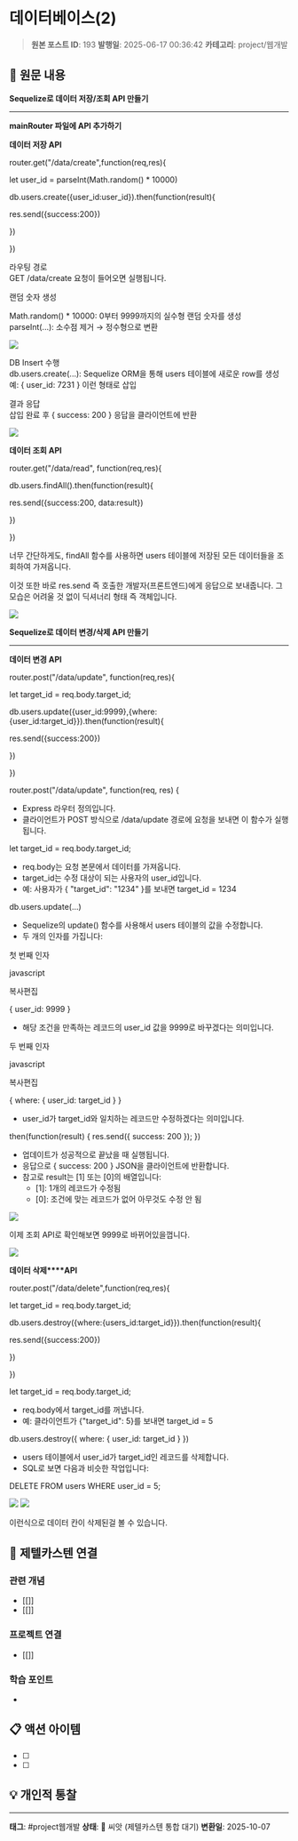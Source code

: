 # 데이터베이스(2)

> **원본 포스트 ID**: 193
> **발행일**: 2025-06-17 00:36:42
> **카테고리**: project/웹개발

## 📝 원문 내용

**Sequelize로 데이터 저장/조회 API 만들기**

* * *

**mainRouter 파일에 API 추가하기**

**데이터 저장 API**

router.get("/data/create",function(req,res){

let user_id = parseInt(Math.random() * 10000)

db.users.create({user_id:user_id}).then(function(result){

res.send({success:200})

})

})

라우팅 경로  
GET /data/create 요청이 들어오면 실행됩니다.

랜덤 숫자 생성

  
Math.random() * 10000: 0부터 9999까지의 실수형 랜덤 숫자를 생성  
parseInt(...): 소수점 제거 → 정수형으로 변환

![](./img/193_img.png)

DB Insert 수행  
db.users.create(...): Sequelize ORM을 통해 users 테이블에 새로운 row를 생성  
예: { user_id: 7231 } 이런 형태로 삽입

결과 응답  
삽입 완료 후 { success: 200 } 응답을 클라이언트에 반환

![](./img/193_img_1.png)

**데이터 조회 API**

router.get("/data/read", function(req,res){

db.users.findAll().then(function(result){

res.send({success:200, data:result})

})

})

너무 간단하게도, findAll 함수를 사용하면 users 테이블에 저장된 모든 데이터들을 조회하여 가져옵니다.

이것 또한 바로 res.send 즉 호출한 개발자(프론트엔드)에게 응답으로 보내줍니다. 그 모습은 어려울 것 없이 딕셔너리 형태 즉 객체입니다.

![](./img/193_img_2.png)

**Sequelize로 데이터 변경/삭제 API 만들기**

* * *

**데이터 변경 API**

router.post("/data/update", function(req,res){

let target_id = req.body.target_id;

db.users.update({user_id:9999},{where:{user_id:target_id}}).then(function(result){

res.send({success:200})

})

})

router.post("/data/update", function(req, res) {

  * Express 라우터 정의입니다.
  * 클라이언트가 POST 방식으로 /data/update 경로에 요청을 보내면 이 함수가 실행됩니다.



let target_id = req.body.target_id;

  * req.body는 요청 본문에서 데이터를 가져옵니다.
  * target_id는 수정 대상이 되는 사용자의 user_id입니다.
  * 예: 사용자가 { "target_id": "1234" }를 보내면 target_id = 1234



db.users.update(...)

  * Sequelize의 update() 함수를 사용해서 users 테이블의 값을 수정합니다.
  * 두 개의 인자를 가집니다:



첫 번째 인자

javascript

복사편집

{ user_id: 9999 } 

  * 해당 조건을 만족하는 레코드의 user_id 값을 9999로 바꾸겠다는 의미입니다.



두 번째 인자

javascript

복사편집

{ where: { user_id: target_id } } 

  * user_id가 target_id와 일치하는 레코드만 수정하겠다는 의미입니다.



then(function(result) { res.send({ success: 200 }); })

  * 업데이트가 성공적으로 끝났을 때 실행됩니다.
  * 응답으로 { success: 200 } JSON을 클라이언트에 반환합니다.
  * 참고로 result는 [1] 또는 [0]의 배열입니다: 
    * [1]: 1개의 레코드가 수정됨
    * [0]: 조건에 맞는 레코드가 없어 아무것도 수정 안 됨



![](./img/193_img_3.png)

이제 조회 API로 확인해보면 9999로 바뀌어있을껍니다.

![](./img/193_img_4.png)

**데이터 삭제****API**

router.post("/data/delete",function(req,res){

let target_id = req.body.target_id;

db.users.destroy({where:{users_id:target_id}}).then(function(result){

res.send({success:200})

})

})

let target_id = req.body.target_id;

  * req.body에서 target_id를 꺼냅니다.
  * 예: 클라이언트가 {"target_id": 5}를 보내면 target_id = 5



db.users.destroy({ where: { user_id: target_id } })

  * users 테이블에서 user_id가 target_id인 레코드를 삭제합니다.
  * SQL로 보면 다음과 비슷한 작업입니다:



DELETE FROM users WHERE user_id = 5;

![](./img/193_img_5.png) ![](./img/193_img_6.png)

이런식으로 데이터 칸이 삭제된걸 볼 수 있습니다.


## 🔗 제텔카스텐 연결

### 관련 개념
- [[]]
- [[]]

### 프로젝트 연결
- [[]]

### 학습 포인트
-

## 📋 액션 아이템
- [ ]
- [ ]

## 💡 개인적 통찰



---

**태그**: #project웹개발
**상태**: 🌱 씨앗 (제텔카스텐 통합 대기)
**변환일**: 2025-10-07
